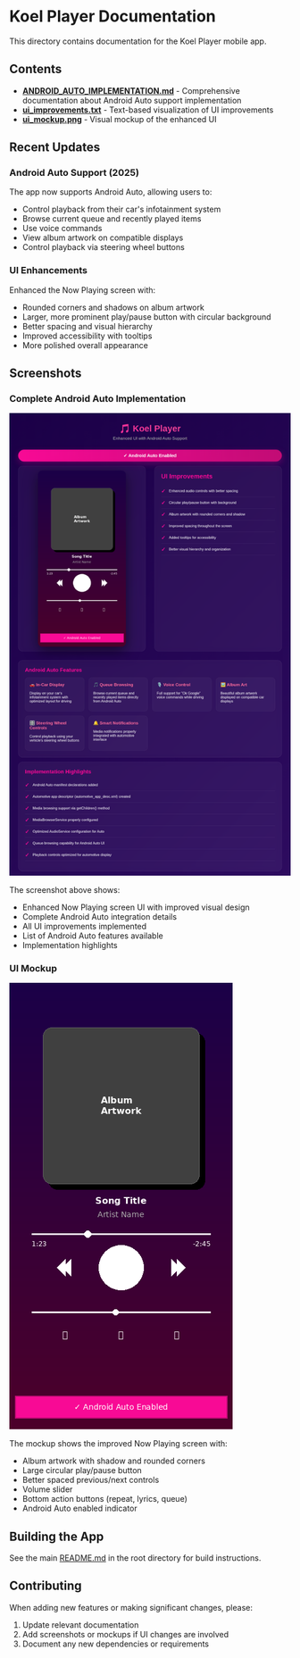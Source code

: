 # Koel Player Documentation

This directory contains documentation for the Koel Player mobile app.

## Contents

- **[ANDROID_AUTO_IMPLEMENTATION.md](ANDROID_AUTO_IMPLEMENTATION.md)** - Comprehensive documentation about Android Auto support implementation
- **[ui_improvements.txt](ui_improvements.txt)** - Text-based visualization of UI improvements
- **[ui_mockup.png](ui_mockup.png)** - Visual mockup of the enhanced UI

## Recent Updates

### Android Auto Support (2025)

The app now supports Android Auto, allowing users to:
- Control playback from their car's infotainment system
- Browse current queue and recently played items
- Use voice commands
- View album artwork on compatible displays
- Control playback via steering wheel buttons

### UI Enhancements

Enhanced the Now Playing screen with:
- Rounded corners and shadows on album artwork
- Larger, more prominent play/pause button with circular background
- Better spacing and visual hierarchy
- Improved accessibility with tooltips
- More polished overall appearance

## Screenshots

### Complete Android Auto Implementation

![Android Auto UI Complete](android_auto_ui_complete.png)

The screenshot above shows:
- Enhanced Now Playing screen UI with improved visual design
- Complete Android Auto integration details
- All UI improvements implemented
- List of Android Auto features available
- Implementation highlights

### UI Mockup

![UI Mockup](ui_mockup.png)

The mockup shows the improved Now Playing screen with:
- Album artwork with shadow and rounded corners
- Large circular play/pause button
- Better spaced previous/next controls
- Volume slider
- Bottom action buttons (repeat, lyrics, queue)
- Android Auto enabled indicator

## Building the App

See the main [README.md](../README.md) in the root directory for build instructions.

## Contributing

When adding new features or making significant changes, please:
1. Update relevant documentation
2. Add screenshots or mockups if UI changes are involved
3. Document any new dependencies or requirements
